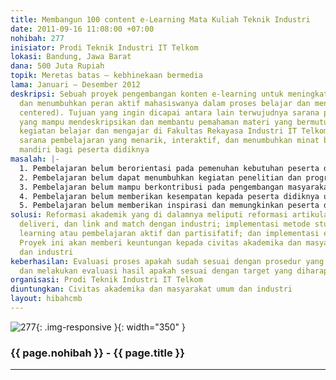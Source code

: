```yaml
---
title: Membangun 100 content e-Learning Mata Kuliah Teknik Industri
date: 2011-09-16 11:08:00 +07:00
nohibah: 277
inisiator: Prodi Teknik Industri IT Telkom
lokasi: Bandung, Jawa Barat
dana: 500 Juta Rupiah
topik: Meretas batas – kebhinekaan bermedia
lama: Januari – Desember 2012
deskripsi: Sebuah proyek pengembangan konten e-learning untuk meningkatkan mutu pendidikan
  dan menumbuhkan peran aktif mahasiswanya dalam proses belajar dan mengajar (students
  centered). Tujuan yang ingin dicapai antara lain terwujudnya sarana pembelajaran
  yang mampu mendeskripsikan dan membantu pemahaman materi yang bermutu untuk menunjang
  kegiatan belajar dan mengajar di Fakultas Rekayasa Industri IT Telkom, serta terwujudnya
  sarana pembelajaran yang menarik, interaktif, dan menumbuhkan minat belajar secara
  mandiri bagi peserta didiknya
masalah: |-
  1. Pembelajaran belum berorientasi pada pemenuhan kebutuhan peserta didik sehingga mampu mengembangkan kapabilitas intelektual peserta didik untuk pribadi yang bertanggung jawab dan mampu berkontribusi pada daya saing bangsa;
  2. Pembelajaran belum dapat menumbuhkan kegiatan penelitian dan program ekstrakulikuler sehingga terbentuk inkubator yang membantu pengembangan sistem ekonomi berbasis ilmu pengetahuan yang adaptif dan berkelanjutan dan integrasi teknologi terkini untuk memaksimalkan akses dan penerapan ilmu pengetahuan mutakhir;
  3. Pembelajaran belum mampu berkontribusi pada pengembangan masyarakat demokratis beradab, terbuka, dan memenuhi kriteria akuntabilitas publik;
  4. Pembelajaran belum memberikan kesempatan kepada peserta didiknya untuk mengikuti proses pembelajaran yang tak terbatas;
  5. Pembelajaran belum memberikan inspirasi dan memungkinkan peserta didik untuk mengembangkan dirinya sampai pada peringkat tertinggi sepanjang hidupnya. Dengan demikian, mereka dapat tumbuh secara intelektual dan emosional, terampil untuk bekerja, mampu berkontribusi kepada masyarakat, dan mampu memenuhi kebutuhan pribadinya
solusi: Reformasi akademik yang di dalamnya meliputi reformasi artikulasi nilai, integrasi
  deliveri, dan link and match dengan industri; implementasi metode student centered
  learning atau pembelajaran aktif dan partisifatif; dan implementasi e-learning.
  Proyek ini akan memberi keuntungan kepada civitas akademika dan masyarakat umum
  dan industri
keberhasilan: Evaluasi proses apakah sudah sesuai dengan prosedur yang ditentukan
  dan melakukan evaluasi hasil apakah sesuai dengan target yang diharapkan
organisasi: Prodi Teknik Industri IT Telkom
diuntungkan: Civitas akademika dan masyarakat umum dan industri
layout: hibahcmb
---
```


![277](/static/img/hibahcmb/277.png){: .img-responsive }{: width="350" }

### {{ page.nohibah }} - {{ page.title }}

---
